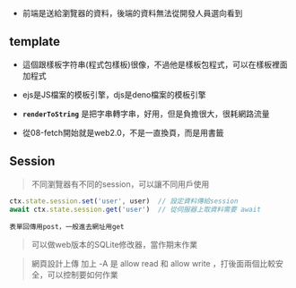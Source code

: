 * 前端是送給瀏覽器的資料，後端的資料無法從開發人員選向看到



## template

* 這個跟樣板字符串(程式包樣板)很像，不過他是樣板包程式，可以在樣板裡面加程式
* ejs是JS檔案的模板引擎，djs是deno檔案的模板引擎

* **`renderToString`** 是把字串轉字串，好用，但是負擔很大，很耗網路流量

* 從08-fetch開始就是web2.0，不是一直換頁，而是用書籤



## Session

> 不同瀏覽器有不同的session，可以讓不同用戶使用

```js
ctx.state.session.set('user', user)  // 設定資料傳給session
await ctx.state.session.get('user')  // 從伺服器上取資料需要 await
```







```
表單回傳用post，一般進去網址用get
```



> 可以做web版本的SQLite修改器，當作期末作業

>網頁設計上傳 加上 -A 是 allow read 和 allow write ，打後面兩個比較安全，可以控制要如何作業